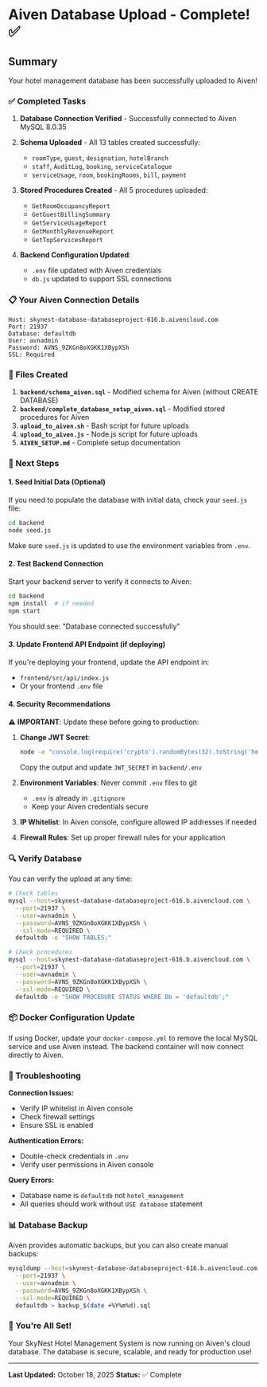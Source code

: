# Aiven Database Upload - Complete! ✅

## Summary

Your hotel management database has been successfully uploaded to Aiven!

### ✅ Completed Tasks

1. **Database Connection Verified** - Successfully connected to Aiven MySQL 8.0.35
2. **Schema Uploaded** - All 13 tables created successfully:
   - `roomType`, `guest`, `designation`, `hotelBranch`
   - `staff`, `AuditLog`, `booking`, `serviceCatalogue`
   - `serviceUsage`, `room`, `bookingRooms`, `bill`, `payment`

3. **Stored Procedures Created** - All 5 procedures uploaded:
   - `GetRoomOccupancyReport`
   - `GetGuestBillingSummary`
   - `GetServiceUsageReport`
   - `GetMonthlyRevenueReport`
   - `GetTopServicesReport`

4. **Backend Configuration Updated**:
   - `.env` file updated with Aiven credentials
   - `db.js` updated to support SSL connections

### 📋 Your Aiven Connection Details

```
Host: skynest-database-databaseproject-616.b.aivencloud.com
Port: 21937
Database: defaultdb
User: avnadmin
Password: AVNS_9ZKGn8oXGKK1XBypXSh
SSL: Required
```

### 📁 Files Created

1. **`backend/schema_aiven.sql`** - Modified schema for Aiven (without CREATE DATABASE)
2. **`backend/complete_database_setup_aiven.sql`** - Modified stored procedures for Aiven
3. **`upload_to_aiven.sh`** - Bash script for future uploads
4. **`upload_to_aiven.js`** - Node.js script for future uploads
5. **`AIVEN_SETUP.md`** - Complete setup documentation

### 🚀 Next Steps

#### 1. Seed Initial Data (Optional)
If you need to populate the database with initial data, check your `seed.js` file:

```bash
cd backend
node seed.js
```

Make sure `seed.js` is updated to use the environment variables from `.env`.

#### 2. Test Backend Connection
Start your backend server to verify it connects to Aiven:

```bash
cd backend
npm install  # if needed
npm start
```

You should see: "Database connected successfully"

#### 3. Update Frontend API Endpoint (if deploying)
If you're deploying your frontend, update the API endpoint in:
- `frontend/src/api/index.js`
- Or your frontend `.env` file

#### 4. Security Recommendations

⚠️ **IMPORTANT**: Update these before going to production:

1. **Change JWT Secret**:
   ```bash
   node -e "console.log(require('crypto').randomBytes(32).toString('hex'))"
   ```
   Copy the output and update `JWT_SECRET` in `backend/.env`

2. **Environment Variables**: Never commit `.env` files to git
   - `.env` is already in `.gitignore`
   - Keep your Aiven credentials secure

3. **IP Whitelist**: In Aiven console, configure allowed IP addresses if needed

4. **Firewall Rules**: Set up proper firewall rules for your application

### 🔍 Verify Database

You can verify the upload at any time:

```bash
# Check tables
mysql --host=skynest-database-databaseproject-616.b.aivencloud.com \
  --port=21937 \
  --user=avnadmin \
  --password=AVNS_9ZKGn8oXGKK1XBypXSh \
  --ssl-mode=REQUIRED \
  defaultdb -e "SHOW TABLES;"

# Check procedures
mysql --host=skynest-database-databaseproject-616.b.aivencloud.com \
  --port=21937 \
  --user=avnadmin \
  --password=AVNS_9ZKGn8oXGKK1XBypXSh \
  --ssl-mode=REQUIRED \
  defaultdb -e "SHOW PROCEDURE STATUS WHERE Db = 'defaultdb';"
```

### 📦 Docker Configuration Update

If using Docker, update your `docker-compose.yml` to remove the local MySQL service and use Aiven instead. The backend container will now connect directly to Aiven.

### 🐛 Troubleshooting

**Connection Issues:**
- Verify IP whitelist in Aiven console
- Check firewall settings
- Ensure SSL is enabled

**Authentication Errors:**
- Double-check credentials in `.env`
- Verify user permissions in Aiven console

**Query Errors:**
- Database name is `defaultdb` not `hotel_management`
- All queries should work without `USE database` statement

### 📊 Database Backup

Aiven provides automatic backups, but you can also create manual backups:

```bash
mysqldump --host=skynest-database-databaseproject-616.b.aivencloud.com \
  --port=21937 \
  --user=avnadmin \
  --password=AVNS_9ZKGn8oXGKK1XBypXSh \
  --ssl-mode=REQUIRED \
  defaultdb > backup_$(date +%Y%m%d).sql
```

### 🎉 You're All Set!

Your SkyNest Hotel Management System is now running on Aiven's cloud database. The database is secure, scalable, and ready for production use!

---

**Last Updated:** October 18, 2025
**Status:** ✅ Complete
